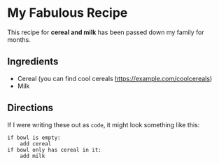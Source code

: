 # My Fabulous Recipe

This recipe for <strong>cereal and milk</strong> has been passed down my family for months.


## Ingredients

* Cereal (you can find cool cereals https://example.com/coolcereals)
* Milk

## Directions

If I were writing these out as `code`, it might look something like this:

```
if bowl is empty:
    add cereal
if bowl only has cereal in it:
    add milk
```